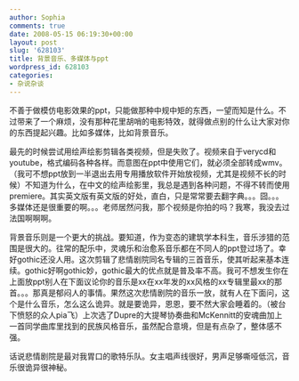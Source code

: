 ```yaml
---
author: Sophia
comments: true
date: 2008-05-15 06:19:30+00:00
layout: post
slug: '628103'
title: 背景音乐、多媒体与ppt
wordpress_id: 628103
categories:
- 杂说杂谈
---
```


不善于做模仿电影效果的ppt，只能做那种中规中矩的东西，一望而知是什么。不过带来了一个麻烦，没有那种花里胡哨的电影特效，就得做点别的什么让大家对你的东西提起兴趣。比如多媒体，比如背景音乐。

最先的时候尝试用绘声绘影剪辑各类视频，但是失败了。视频来自于verycd和youtube，格式编码各种各样。而意图在ppt中使用它们，就必须全部转成wmv。（我可不想ppt放到一半退出去用专用播放软件开始放视频，尤其是视频不长的时候）不知道为什么，在中文的绘声绘影里，我总是遇到各种问题，不得不转而使用premiere。其实英文版有英文版的好处，直白，只是常常要去翻字典。。。囧。。。多媒体还是很重要的啊。。。老师居然问我，那个视频是你拍的吗？我寒，我没去过法国啊啊啊。 

背景音乐则是一个更大的挑战。要知道，作为变态的建筑学本科生，音乐涉猎的范围是很大的。往常的配乐中，灵魂乐和治愈系音乐都在不同人的ppt登过场了。幸好gothic还没人用。这次剪辑了悲情剧院同名专辑的三首音乐，使其听起来基本连续。gothic好啊gothic妙，gothic最大的优点就是普及率不高。我可不想发生你在上面放ppt别人在下面议论你的音乐是xx在xx年发的xx风格的xx专辑里最xx的那首。。。那真是郁闷人的事情。果然这次悲情剧院的音乐一放，就有人在下面问，这个是什么音乐，怎么这么诡异。就是要诡异，恩恩，要不然大家会睡着的。（被台下愤怒的众人pia飞）上次选了Dupre的大提琴协奏曲和McKennitt的安魂曲加上一首同学曲库里找到的民族风格音乐，虽然配合意境，但是有点杂了，整体感不强。

话说悲情剧院是最对我胃口的歌特乐队。女主唱声线很好，男声足够嘶哑低沉，音乐很诡异很神秘。 
